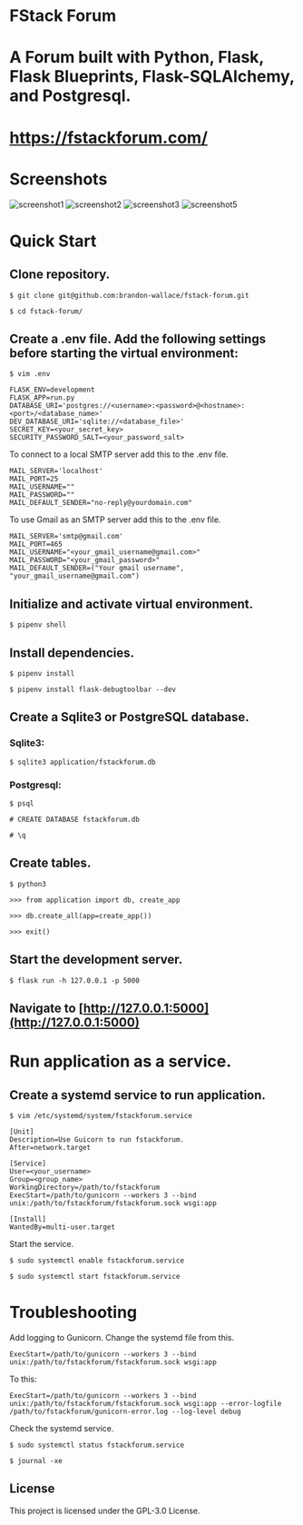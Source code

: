 # FStack Forum

# A Forum built with Python, Flask, Flask Blueprints, Flask-SQLAlchemy, and Postgresql.

# https://fstackforum.com/

# Screenshots

![screenshot1](application/static/images/screenshot1.png)
![screenshot2](application/static/images/screenshot2.png)
![screenshot3](application/static/images/screenshot3_dark.png)
![screenshot5](application/static/images/screenshot5.png)


# Quick Start

## Clone repository.
```
$ git clone git@github.com:brandon-wallace/fstack-forum.git

$ cd fstack-forum/
```

## Create a .env file. Add the following settings before starting the virtual environment:

```
$ vim .env

FLASK_ENV=development
FLASK_APP=run.py
DATABASE_URI='postgres://<username>:<password>@<hostname>:<port>/<database_name>'
DEV_DATABASE_URI='sqlite://<database_file>'
SECRET_KEY=<your_secret_key>
SECURITY_PASSWORD_SALT=<your_password_salt>
```

To connect to a local SMTP server add this to the .env file.
```
MAIL_SERVER='localhost'
MAIL_PORT=25
MAIL_USERNAME=""
MAIL_PASSWORD=""
MAIL_DEFAULT_SENDER="no-reply@yourdomain.com"
```

To use Gmail as an SMTP server add this to the .env file.
```
MAIL_SERVER='smtp@gmail.com'
MAIL_PORT=465
MAIL_USERNAME="<your_gmail_username@gmail.com>"
MAIL_PASSWORD="<your_gmail_password>"
MAIL_DEFAULT_SENDER=("Your gmail username", "your_gmail_username@gmail.com")
```

## Initialize and activate virtual environment.
```
$ pipenv shell
```

## Install dependencies.
```
$ pipenv install

$ pipenv install flask-debugtoolbar --dev
```

## Create a Sqlite3 or PostgreSQL database.

### Sqlite3:
```
$ sqlite3 application/fstackforum.db
```

### Postgresql:
```
$ psql

# CREATE DATABASE fstackforum.db

# \q
```

## Create tables.
```
$ python3 

>>> from application import db, create_app

>>> db.create_all(app=create_app())

>>> exit()
```

## Start the development server.
```
$ flask run -h 127.0.0.1 -p 5000
```

## Navigate to [http://127.0.0.1:5000](http://127.0.0.1:5000)


# Run application as a service.

## Create a systemd service to run application.
```
$ vim /etc/systemd/system/fstackforum.service 

[Unit]
Description=Use Guicorn to run fstackforum.
After=network.target

[Service]
User=<your_username>
Group=<group_name> 
WorkingDirectory=/path/to/fstackforum
ExecStart=/path/to/gunicorn --workers 3 --bind unix:/path/to/fstackforum/fstackforum.sock wsgi:app 

[Install]
WantedBy=multi-user.target
```
Start the service.
```
$ sudo systemctl enable fstackforum.service

$ sudo systemctl start fstackforum.service
```

# Troubleshooting

Add logging to Gunicorn. 
Change the systemd file from this.
```
ExecStart=/path/to/gunicorn --workers 3 --bind unix:/path/to/fstackforum/fstackforum.sock wsgi:app 

```
To this:
```
ExecStart=/path/to/gunicorn --workers 3 --bind unix:/path/to/fstackforum/fstackforum.sock wsgi:app --error-logfile /path/to/fstackforum/gunicorn-error.log --log-level debug

```

Check the systemd service.
```
$ sudo systemctl status fstackforum.service

$ journal -xe
```

## License

This project is licensed under the GPL-3.0 License.
